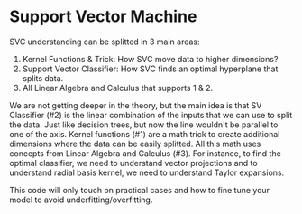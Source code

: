 # Support Vector Machine

SVC understanding can be splitted in 3 main areas:
1) Kernel Functions & Trick: How SVC move data to higher dimensions?
2) Support Vector Classifier: How SVC finds an optimal hyperplane that splits data.
3) All Linear Algebra and Calculus that supports 1 & 2.

We are not getting deeper in the theory, but the main idea is that SV Classifier (#2) is the linear combination of the inputs that we can use to split the data. Just like decision trees, but now the line wouldn't be parallel to one of the axis. Kernel functions (#1) are a math trick to create additional dimensions where the data can be easily splitted. All this math uses concepts from Linear Algebra and Calculus (#3). For instance, to find the optimal classifier, we need to understand vector projections and to understand radial basis kernel, we need to understand Taylor expansions.

This code will only touch on practical cases and how to fine tune your model to avoid underfitting/overfitting.
